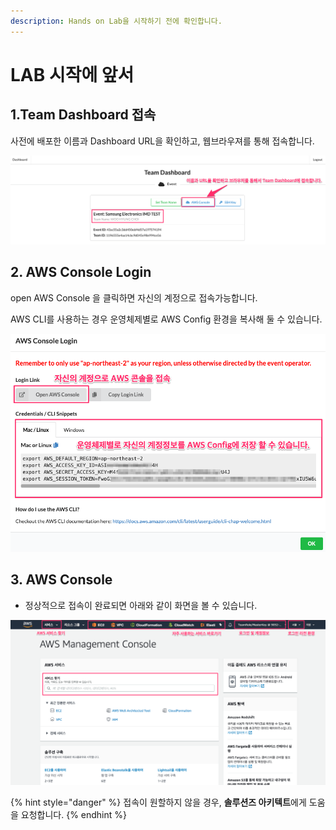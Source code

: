 ```yaml
---
description: Hands on Lab을 시작하기 전에 확인합니다.
---
```


# LAB 시작에 앞서

## **1.Team Dashboard 접속**

사전에 배포한 이름과 Dashboard URL을 확인하고, 웹브라우져를 통해 접속합니다.

![](.gitbook/assets/image%20%28233%29.png)

## **2. AWS Console Login**

open AWS Console 을 클릭하면 자신의 계정으로 접속가능합니다.

AWS CLI를 사용하는 경우 운영체제별로 AWS Config 환경을 복사해 둘 수 있습니다.

![](.gitbook/assets/image%20%2822%29.png)

## 3. AWS Console

* 정상적으로 접속이 완료되면 아래와 같이 화면을 볼 수 있습니다.

![](.gitbook/assets/image%20%2880%29.png)

{% hint style="danger" %}
접속이 원할하지 않을 경우, **솔루션즈 아키텍트**에게 도움을 요청합니다.
{% endhint %}


